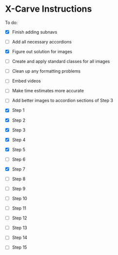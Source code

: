 # X-Carve Instructions

To do: 
- [x] Finish adding subnavs
- [ ] Add all necessary accordions
- [x] Figure out solution for images
- [ ] Create and apply standard classes for all images
- [ ] Clean up any formatting problems
- [ ] Embed videos
- [ ] Make time estimates more accurate
- [ ] Add better images to accordion sections of Step 3

- [x] Step 1
- [x] Step 2
- [x] Step 3
- [x] Step 4
- [x] Step 5
- [ ] Step 6
- [x] Step 7
- [ ] Step 8
- [ ] Step 9
- [ ] Step 10
- [ ] Step 11
- [ ] Step 12
- [ ] Step 13
- [ ] Step 14
- [ ] Step 15
